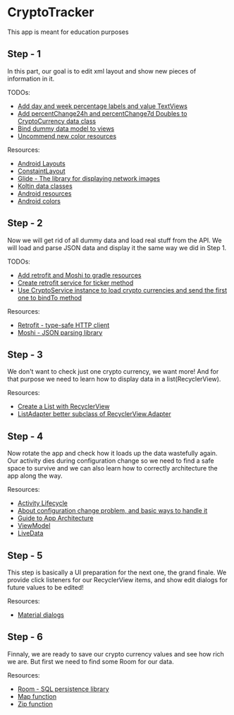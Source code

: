 # CryptoTracker

This app is meant for education purposes

## Step - 1

In this part, our goal is to edit xml layout and show new pieces of information in it.

TODOs:
* [Add day and week percentage labels and value TextViews](https://github.com/semanticer/geekyeduCryptoTracker/blob/1ef3eb480b8db1a4bf0ffdea3f66581a911eafff/app/src/main/res/layout/activity_main.xml#L79)
* [Add percentChange24h and percentChange7d Doubles to CryptoCurrency data class](https://github.com/semanticer/geekyeduCryptoTracker/blob/1ef3eb480b8db1a4bf0ffdea3f66581a911eafff/app/src/main/java/cz/geekyedu/geekyedu/data/model/CryptoCurrency.kt#L4)
* [Bind dummy data model to views](https://github.com/semanticer/geekyeduCryptoTracker/blob/1ef3eb480b8db1a4bf0ffdea3f66581a911eafff/app/src/main/java/cz/geekyedu/geekyedu/presentation/MainActivity.kt#L27)
* [Uncommend new color resources](https://github.com/semanticer/geekyeduCryptoTracker/blob/step-1/app/src/main/res/values/colors.xml)


Resources:
* [Android Layouts](https://developer.android.com/guide/topics/ui/declaring-layout.html)
* [ConstaintLayout](https://constraintlayout.com/)
* [Glide - The library for displaying network images](https://bumptech.github.io/glide/doc/generatedapi.html#using-the-generated-api)
* [Koltin data classes](https://kotlinlang.org/docs/reference/data-classes.html)
* [Android resources](https://developer.android.com/guide/topics/resources/providing-resources.html)
* [Android colors](https://developer.android.com/reference/android/graphics/Color.html)

## Step - 2

Now we will get rid of all dummy data and load real stuff from the API. We will load and parse JSON
data and display it the same way we did in Step 1.

TODOs:
* [Add retrofit and Moshi to gradle resources](https://github.com/semanticer/geekyeduCryptoTracker/blob/d47f96e76e70fce7458552f09cce3dce629a464e/app/build.gradle#L56)
* [Create retrofit service for ticker method](https://github.com/semanticer/geekyeduCryptoTracker/blob/step-2/app/src/main/java/cz/geekyedu/geekyedu/data/remote/CryptoService.kt)
* [Use CryptoService instance to load crypto currencies and send the first one to bindTo method](https://github.com/semanticer/geekyeduCryptoTracker/blob/d47f96e76e70fce7458552f09cce3dce629a464e/app/src/main/java/cz/geekyedu/geekyedu/presentation/MainActivity.kt#L24)

Resources:
* [Retrofit - type-safe HTTP client](http://square.github.io/retrofit/)
* [Moshi - JSON parsing library](https://github.com/square/moshi)

## Step - 3
We don't want to check just one crypto currency, we want more! And for that purpose we need to learn
how to display data in a list(RecyclerView).

Resources:
* [Create a List with RecyclerView](https://developer.android.com/guide/topics/ui/layout/recyclerview.html)
* [ListAdapter better subclass of RecyclerView.Adapter](https://developer.android.com/reference/android/support/v7/recyclerview/extensions/ListAdapter.html)

## Step - 4
Now rotate the app and check how it loads up the data wastefully again. Our activity dies during configuration change
so we need to find a safe space to survive and we can also learn how to correctly architecture the app
along the way.

Resources:
* [Activity Lifecycle](https://developer.android.com/guide/components/activities/activity-lifecycle.html)
* [About configuration change problem, and basic ways to handle it](https://developer.android.com/guide/topics/resources/runtime-changes.html)
* [Guide to App Architecture](https://developer.android.com/topic/libraries/architecture/guide.html)
* [ViewModel](https://developer.android.com/topic/libraries/architecture/viewmodel.html)
* [LiveData](https://developer.android.com/topic/libraries/architecture/livedata.html)

## Step - 5
This step is basically a UI preparation for the next one, the grand finale. We provide click listeners
for our RecyclerView items, and show edit dialogs for future values to be edited!

Resources:
* [Material dialogs](https://github.com/afollestad/material-dialogs)

## Step - 6
Finnaly, we are ready to save our crypto currency values and see how rich we are. But first we
need to find some Room for our data.

Resources:
* [Room - SQL persistence library](https://developer.android.com/training/data-storage/room/index.html)
* [Map function](http://rxmarbles.com/#map)
* [Zip function](http://rxmarbles.com/#zip)


